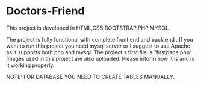 # Doctors-Friend

This project is developed in HTML,CSS,BOOTSTRAP,PHP,MYSQL.

The project is fully functional with complete front end and back end . 
If you want to run this project you need mysql server or I suggest to use Apache as it supports both php and mysql. 
The project's first file is "firstpage.php" . Images used in this project are also uploaded. 
Please inform how it is and is it working properly.

NOTE: FOR DATABASE YOU NEED TO CREATE TABLES MANUALLY.
